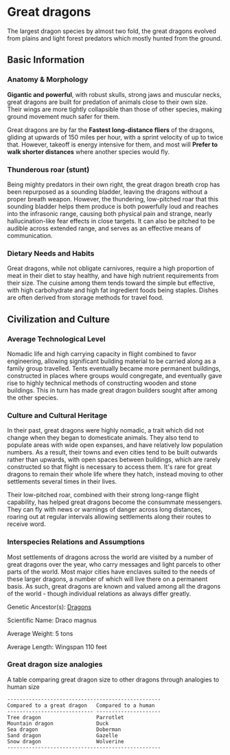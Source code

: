 Great dragons
=============

The largest dragon species by almost two fold, the great dragons evolved from plains and light forest predators which mostly hunted from the ground.

Basic Information
-----------------

### Anatomy & Morphology

**Gigantic and powerful**, with robust skulls, strong jaws and muscular necks, great dragons are built for predation of animals close to their own size. Their wings are more tightly collapsible than those of other species, making ground movement much safer for them.

Great dragons are by far the **Fastest long-distance fliers** of the dragons, gliding at upwards of 150 miles per hour, with a sprint velocity of up to twice that. However, takeoff is energy intensive for them, and most will **Prefer to walk shorter distances** where another species would fly.

### Thunderous roar (stunt)

Being mighty predators in their own right, the great dragon breath crop has been repurposed as a sounding bladder, leaving the dragons without a proper breath weapon. However, the thundering, low-pitched roar that this sounding bladder helps them produce is both powerfully loud and reaches into the infrasonic range, causing both physical pain and strange, nearly hallucination-like fear effects in close targets. It can also be pitched to be audible across extended range, and serves as an effective means of communication.

### Dietary Needs and Habits

Great dragons, while not obligate carnivores, require a high proportion of meat in their diet to stay healthy, and have high nutrient requirements from their size. The cuisine among them tends toward the simple but effective, with high carbohydrate and high fat ingredient foods being staples. Dishes are often derived from storage methods for travel food.

Civilization and Culture
------------------------

### Average Technological Level

Nomadic life and high carrying capacity in flight combined to favor engineering, allowing significant building material to be carried along as a family group travelled. Tents eventually became more permanent buildings, constructed in places where groups would congregate, and eventually gave rise to highly technical methods of constructing wooden and stone buildings. This in turn has made great dragon builders sought after among the other species.

### Culture and Cultural Heritage

In their past, great dragons were highly nomadic, a trait which did not change when they began to domesticate animals. They also tend to populate areas with wide open expanses, and have relatively low population numbers. As a result, their towns and even cities tend to be built outwards rather than upwards, with open spaces between buildings, which are rarely constructed so that flight is necessary to access them. It's rare for great dragons to remain their whole life where they hatch, instead moving to other settlements several times in their lives.

Their low-pitched roar, combined with their strong long-range flight capability, has helped great dragons become the consummate messengers. They can fly with news or warnings of danger across long distances, roaring out at regular intervals allowing settlements along their routes to receive word.

### Interspecies Relations and Assumptions

Most settlements of dragons across the world are visited by a number of great dragons over the year, who carry messages and light parcels to other parts of the world. Most major cities have enclaves suited to the needs of these larger dragons, a number of which will live there on a permanent basis. As such, great dragons are known and valued among all the dragons of the world - though individual relations as always differ greatly.

Genetic Ancestor(s): [Dragons](dragons-article)

Scientific Name:   Draco magnus

Average Weight:   5 tons

Average Length:   Wingspan 110 feet

### Great dragon size analogies

A table comparing great dragon size to other dragons through analogies to human size

    --------------------------------------------------
    Compared to a great dragon   Compared to a human
    ---------------------------- ---------------------
    Tree dragon                  Parrotlet
    Mountain dragon              Duck
    Sea dragon                   Doberman
    Sand dragon                  Gazelle
    Snow dragon                  Wolverine
    --------------------------------------------------
